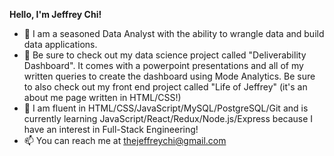 **Hello, I'm Jeffrey Chi!**
- 👋 I am a seasoned Data Analyst with the ability to wrangle data and build data applications.
- 👀 Be sure to check out my data science project called "Deliverability Dashboard". It comes with a powerpoint presentations and all of my written queries to create the dashboard using Mode Analytics. Be sure to also check out my front end project called "Life of Jeffrey" (it's an about me page written in HTML/CSS!)
- 🌱  I am fluent in HTML/CSS/JavaScript/MySQL/PostgreSQL/Git and is currently learning JavaScript/React/Redux/Node.js/Express because I have an interest in Full-Stack Engineering!  
- 📫 You can reach me at thejeffreychi@gmail.com


